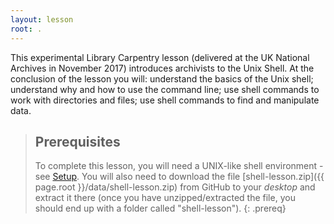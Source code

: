 ```yaml
---
layout: lesson
root: .
---
```

This experimental Library Carpentry lesson (delivered at the UK National Archives in November 2017) introduces archivists to the Unix Shell.
At the conclusion of the lesson you will: understand the basics of the Unix shell;
understand why and how to use the command line;
use shell commands to work with directories and files;
use shell commands to find and manipulate data.

> ## Prerequisites
>
> To complete this lesson, you will need a UNIX-like shell environment -see [Setup](http://data-lessons.github.io/library-shell/setup/). You will also need to download the file [shell-lesson.zip]({{ page.root }}/data/shell-lesson.zip) from GitHub to your *desktop* and extract it there (once you have unzipped/extracted the file, you should end up with a folder called "shell-lesson").
{: .prereq}
